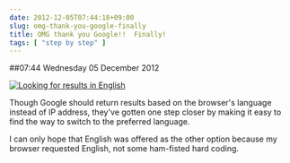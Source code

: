 ```yaml
---
date: 2012-12-05T07:44:18+09:00
slug: omg-thank-you-google-finally
title: OMG thank you Google!!  Finally!
tags: [ "step by step" ]
---
```


##07:44 Wednesday 05 December 2012

[![Looking for results in English](/images/2012/12/Screen-Shot-2012-12-05-at-7.39.09-AM-300x162.png)](/images/2012/12/Screen-Shot-2012-12-05-at-7.39.09-AM.png)

Though Google should return results based on the browser's language instead of IP address, they've gotten one step closer by making it easy to find the way to switch to the preferred language.

I can only hope that English was offered as the other option because my browser requested English, not some ham-fisted hard coding.
